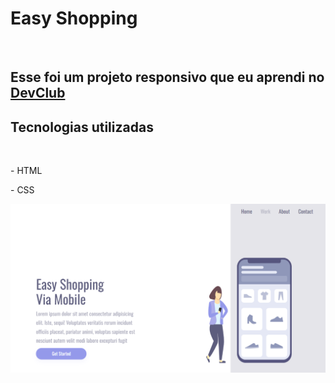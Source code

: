 <h1>Easy Shopping</h1>
<br>
<h2>Esse foi um projeto responsivo que eu aprendi no <a href="https://rodolfomori.com.br/devclub" target="_blank">DevClub</a></h2>

<h2>Tecnologias utilizadas</h2>
<br>
  <p>- HTML</p>
  <p>- CSS</p>
  
<img src="https://github.com/Igor-Matheus/Easy-shopping/blob/main/assets/computador.png?raw=true">

<img src="">

